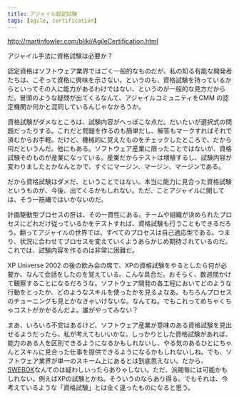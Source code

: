 ```yaml
---
title: アジャイル認定試験
tags: [agile, certification]
---
```


http://martinfowler.com/bliki/AgileCertification.html

アジャイル手法に資格試験は必要か？

認定資格はソフトウェア業界ではごく一般的なものだが、私の知る有能な開発者たちは、こぞって資格に興味を示さない。というのも、資格試験を持っているからといってその人に能力があるわけではない、というのが一般的な見方だからだ。冒頭のような疑問が出てくるなんて、アジャイルコミュニティをCMM の認定機関か何かと混同しているんじゃなかろうか。

資格試験がダメなところは、試験内容がへっぽこな点だ。だいたいが選択式の問題だったりする。これだと問題を作るのも簡単だし、解答もマークすればそれで済むからお手軽。だけど、機械的に覚えたものをチェックしたところで、だから何だというんだ。他にもある。ソフトウェア産業に限ったことではないが、資格試験そのものが産業になっている。産業だからテストは増殖するし、試験内容が変わりましたとかなんとかで、すぐにマージン、マージン、マージンである。

だから資格試験はダメだ、ということではない。本当に能力に見合った資格試験というものが、今後、出てくるかもしれない。ただ、ことアジャイルに関しては、そう一筋縄ではいかないのだ。

計画駆動型プロセスの肝は、その一貫性にある。チームや組織が決められたプロセスにどれだけ従っているかをテストすれば、資格試験も行うこともできるだろう。翻ってアジャイルの世界では、すべてのプロセスは自己適応型である。つまり、状況に合わせてプロセスを変えていくようあらかじめ期待されているのだ。これでは、試験内容を作るのは非常に困難だ。

XP Universe 2002 の後の飲み会の席で、XPの資格試験をやるとしたら何が必要か、なんて会話をしたのを覚えている。こんな具合だ。おそらく、数週間かけて観察することになるだろうな。ソフトウェア開発の各工程においてどのような行動をとったか、どのようなスキルを使ったかを見るよなあ。もちろんプロセスのチューニングも見とかなきゃいけないな。なんてね。でもこれってめちゃくちゃコストがかかるんだよ。誰がやってみない？

まあ、いろいろ不安はあるけど、ソフトウェア産業が意味のある資格試験を見出せるようだったら、私が考えてもいいかな。しっかりとした資格試験があれば、能力のある人を区別できるようになるかもしれないし、やる気のあるひとにちゃんとスキルに見合った仕事を提供できるようになるかもしれないしね。でも、ソフトウェア業界が単一のスキーム上にあるとは到底思えない。だから、[SWEBOK](/Swebok)なんてのは疑わしいったらありゃしない。ただ、派閥毎には可能かもしれない。例えばXPの試験とかね。そういうのならあり得る。でもそれは、今考えているような「資格試験」とは全く違ったものになると思う。
